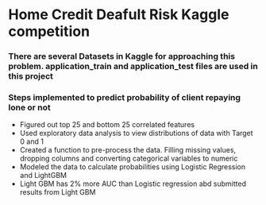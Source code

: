 # Home Credit Deafult Risk Kaggle competition
### There are several Datasets in Kaggle for approaching this problem. application_train and application_test files are used in this project
### Steps implemented to predict probability of client repaying lone or not
 * Figured out top 25 and bottom 25 correlated features
 * Used exploratory data analysis to view distributions of data with Target 0 and 1
 * Created a function to pre-process the data. Filling missing values, dropping columns and converting categorical variables to numeric
 * Modeled the data to calculate probabilities using Logistic Regression and LightGBM
 * Light GBM has 2% more AUC than Logistic regression abd submitted results from Light GBM
